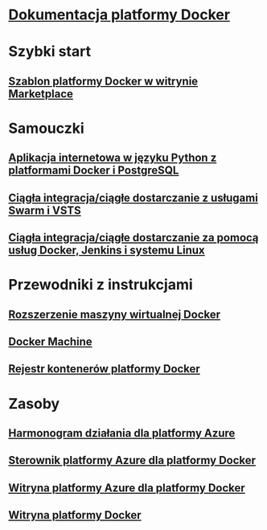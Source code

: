 # [Dokumentacja platformy Docker](index.md)
# Szybki start
## [Szablon platformy Docker w witrynie Marketplace](https://azuremarketplace.microsoft.com/en-us/marketplace/apps/CanonicalandMSOpenTech.DockerOnUbuntuServer1404LTS)
# Samouczki
## [Aplikacja internetowa w języku Python z platformami Docker i PostgreSQL](/azure/app-service-web/app-service-web-tutorial-docker-python-postgresql-app)
## [Ciągła integracja/ciągłe dostarczanie z usługami Swarm i VSTS](/azure/container-service/container-service-docker-swarm-mode-setup-ci-cd-acs-engine)
## [Ciągła integracja/ciągłe dostarczanie za pomocą usług Docker, Jenkins i systemu Linux](/azure/virtual-machines/linux/tutorial-jenkins-github-docker-cicd)
# Przewodniki z instrukcjami
## [Rozszerzenie maszyny wirtualnej Docker](/azure/virtual-machines/linux/dockerextension)
## [Docker Machine](/azure/virtual-machines/linux/docker-machine)
## [Rejestr kontenerów platformy Docker](/azure/container-registry/container-registry-get-started-portal)
# Zasoby
## [Harmonogram działania dla platformy Azure](https://azure.microsoft.com/roadmap/)
## [Sterownik platformy Azure dla platformy Docker](https://docs.docker.com/machine/drivers/azure/)
## [Witryna platformy Azure dla platformy Docker](https://www.docker.com/docker-azure)
## [Witryna platformy Docker](https://docker.com)
